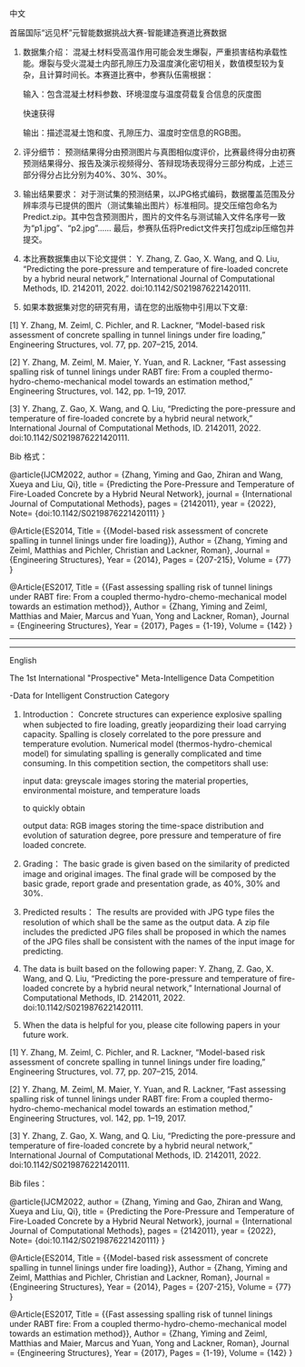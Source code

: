 中文

首届国际“远见杯”元智能数据挑战大赛-智能建造赛道比赛数据

1. 数据集介绍：
混凝土材料受高温作用可能会发生爆裂，严重损害结构承载性能。爆裂与受火混凝土内部孔隙压力及温度演化密切相关，数值模型较为复杂，且计算时间长。本赛道比赛中，参赛队伍需根据：

	输入：包含混凝土材料参数、环境湿度与温度荷载复合信息的灰度图

	快速获得
	
	输出：描述混凝土饱和度、孔隙压力、温度时空信息的RGB图。

2. 评分细节：
预测结果得分由预测图片与真图相似度评价，比赛最终得分由初赛预测结果得分、报告及演示视频得分、答辩现场表现得分三部分构成，上述三部分得分占比分别为40%、30%、30%。

3. 输出结果要求：
对于测试集的预测结果，以JPG格式编码，数据覆盖范围及分辨率须与已提供的图片（测试集输出图片）标准相同。提交压缩包命名为Predict.zip。其中包含预测图片，图片的文件名与测试输入文件名序号一致为“p1.jpg”、“p2.jpg”......
最后，参赛队伍将Predict文件夹打包成zip压缩包并提交。

4. 本比赛数据集由以下论文提供：
Y. Zhang, Z. Gao, X. Wang, and Q. Liu, “Predicting the pore-pressure and temperature of fire-loaded concrete by a hybrid neural network,” International Journal of Computational Methods, ID. 2142011, 2022. doi:10.1142/S0219876221420111.

5. 如果本数据集对您的研究有用，请在您的出版物中引用以下文章:

[1] Y. Zhang, M. Zeiml, C. Pichler, and R. Lackner, “Model-based risk assessment of concrete spalling in tunnel linings under fire loading,” Engineering Structures, vol. 77, pp. 207–215, 2014.

[2] Y. Zhang, M. Zeiml, M. Maier, Y. Yuan, and R. Lackner, “Fast assessing spalling risk of tunnel linings under RABT fire: From a coupled thermo-hydro-chemo-mechanical model towards an estimation method,” Engineering Structures, vol. 142, pp. 1–19, 2017.

[3] Y. Zhang, Z. Gao, X. Wang, and Q. Liu, “Predicting the pore-pressure and temperature of fire-loaded concrete by a hybrid neural network,” International Journal of Computational Methods, ID. 2142011, 2022. doi:10.1142/S0219876221420111.


Bib 格式：

@article{IJCM2022,
author = {Zhang, Yiming and Gao, Zhiran and Wang, Xueya and Liu, Qi},
title = {Predicting the Pore-Pressure and Temperature of Fire-Loaded Concrete by a Hybrid Neural Network},
journal = {International Journal of Computational Methods},
pages = {2142011},
year = {2022},
 Note= {doi:10.1142/S0219876221420111}
}

@Article{ES2014,
  Title                    = {{Model-based risk assessment of concrete spalling in tunnel linings under fire loading}},
  Author                   = {Zhang, Yiming and Zeiml, Matthias and Pichler, Christian and Lackner, Roman},
  Journal                  = {Engineering Structures},
  Year                     = {2014},
  Pages                    = {207-215},
  Volume                   = {77}
}

@Article{ES2017,
  Title                    = {{Fast assessing spalling risk of tunnel linings under RABT fire: From a coupled thermo-hydro-chemo-mechanical model towards an estimation method}},
  Author                   = {Zhang, Yiming and Zeiml, Matthias and Maier, Marcus and Yuan, Yong and Lackner, Roman},
  Journal                  = {Engineering Structures},
  Year                     = {2017},
  Pages                    = {1-19},
  Volume                   = {142}
}

-------------------------------------------------------------------------------------------------------------------------------------------------------------------------------------------
-------------------------------------------------------------------------------------------------------------------------------------------------------------------------------------------
English

The 1st International "Prospective" Meta-Intelligence Data Competition

-Data for Intelligent Construction Category

1. Introduction：
Concrete structures can experience explosive spalling when subjected to fire loading, greatly jeopardizing their load carrying capacity.  Spalling is closely correlated to the pore pressure and temperature evolution.  Numerical model (thermos-hydro-chemical model) for simulating spalling is generally complicated and time consuming.  In this competition section, the competitors shall use:

	input data: greyscale images storing the material properties, environmental moisture, and temperature loads

	to quickly obtain

	output data: RGB images storing the time-space distribution and evolution of saturation degree, pore pressure and temperature of fire loaded concrete.

2. Grading：
The basic grade is given based on the similarity of predicted image and original images.  The final grade will be composed by the basic grade, report grade and presentation grade, as 40%, 30% and 30%.

3. Predicted results：
The results are provided with JPG type files the resolution of which shall be the same as the output data.  A zip file includes the predicted JPG files shall be proposed in which the names of the JPG files shall be consistent with the names of the input image for predicting.

4. The data is built based on the following paper:
Y. Zhang, Z. Gao, X. Wang, and Q. Liu, “Predicting the pore-pressure and temperature of fire-loaded concrete by a hybrid neural network,” International Journal of Computational Methods, ID. 2142011, 2022. doi:10.1142/S0219876221420111.

5. When the data is helpful for you, please cite following papers in your future work.

[1] Y. Zhang, M. Zeiml, C. Pichler, and R. Lackner, “Model-based risk assessment of concrete spalling in tunnel linings under fire loading,” Engineering Structures, vol. 77, pp. 207–215, 2014.

[2] Y. Zhang, M. Zeiml, M. Maier, Y. Yuan, and R. Lackner, “Fast assessing spalling risk of tunnel linings under RABT fire: From a coupled thermo-hydro-chemo-mechanical model towards an estimation method,” Engineering Structures, vol. 142, pp. 1–19, 2017.

[3] Y. Zhang, Z. Gao, X. Wang, and Q. Liu, “Predicting the pore-pressure and temperature of fire-loaded concrete by a hybrid neural network,” International Journal of Computational Methods, ID. 2142011, 2022. doi:10.1142/S0219876221420111.


Bib files：

@article{IJCM2022,
author = {Zhang, Yiming and Gao, Zhiran and Wang, Xueya and Liu, Qi},
title = {Predicting the Pore-Pressure and Temperature of Fire-Loaded Concrete by a Hybrid Neural Network},
journal = {International Journal of Computational Methods},
pages = {2142011},
year = {2022},
 Note= {doi:10.1142/S0219876221420111}
}

@Article{ES2014,
  Title                    = {{Model-based risk assessment of concrete spalling in tunnel linings under fire loading}},
  Author                   = {Zhang, Yiming and Zeiml, Matthias and Pichler, Christian and Lackner, Roman},
  Journal                  = {Engineering Structures},
  Year                     = {2014},
  Pages                    = {207-215},
  Volume                   = {77}
}

@Article{ES2017,
  Title                    = {{Fast assessing spalling risk of tunnel linings under RABT fire: From a coupled thermo-hydro-chemo-mechanical model towards an estimation method}},
  Author                   = {Zhang, Yiming and Zeiml, Matthias and Maier, Marcus and Yuan, Yong and Lackner, Roman},
  Journal                  = {Engineering Structures},
  Year                     = {2017},
  Pages                    = {1-19},
  Volume                   = {142}
}





